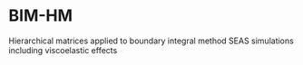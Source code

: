 # BIM-HM
Hierarchical matrices applied to boundary integral method SEAS simulations including viscoelastic effects

